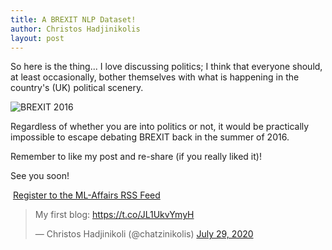```yaml
---
title: A BREXIT NLP Dataset! 
author: Christos Hadjinikolis
layout: post
---
```

<head>
    <meta property="og:image" content="assets/images/eu-brexit-classifier.png" />
</head>
So here is the thing... I love discussing politics; I think that everyone should, at least occasionally, bother 
themselves with what is happening in the country's (UK) political scenery. 

<span class="image center"><img src="{{ 'assets/images/eu-brexit-classifier.png' | relative_url }}" alt="BREXIT 2016" /></span>
 
Regardless of whether you are into politics or not, it would be practically impossible to escape debating BREXIT back 
in the summer of 2016.  


Remember to like my post and re-share (if you really liked it)!

See you soon! 

<p><a href="http://feeds.feedburner.com/MlAffairs" rel="alternate" type="application/rss+xml"><img src="//feedburner.google.com/fb/images/pub/feed-icon32x32.png" alt="" style="vertical-align:middle;border:0"/></a>&nbsp;<a href="http://feeds.feedburner.com/MlAffairs" rel="alternate" type="application/rss+xml">Register to the ML-Affairs RSS Feed</a></p>   
 
<blockquote class="twitter-tweet" data-theme="light"><p lang="en" dir="ltr">My first blog: <a href="https://t.co/JL1UkvYmyH">https://t.co/JL1UkvYmyH</a></p>&mdash; Christos Hadjinikoli (@chatzinikolis) <a href="https://twitter.com/chatzinikolis/status/1288427049485578241?ref_src=twsrc%5Etfw">July 29, 2020</a></blockquote> <script async src="https://platform.twitter.com/widgets.js" charset="utf-8"></script>  
   